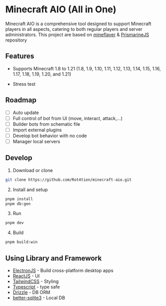 # Minecraft AIO (All in One)

Minecraft AIO is a comprehensive tool designed to support Minecraft players in all aspects, catering to both regular players and server administrators.
This project are based on [mineflayer](https://github.com/PrismarineJS/mineflayer) & [PrismarineJS](https://github.com/PrismarineJS) repository

## Features

- Supports Minecraft 1.8 to 1.21 (1.8, 1.9, 1.10, 1.11, 1.12, 1.13, 1.14, 1.15, 1.16, 1.17, 1.18, 1.19, 1.20, and 1.21)

- Stress test

## Roadmap

- [ ] Auto update
- [ ] Full control of bot from UI (move, interact, attack,...)
- [ ] Builder bots from schematic file
- [ ] Import external plugins
- [ ] Develop bot behavior with no code
- [ ] Manager local servers

## Develop

1. Download or clone

```bash
git clone https://github.com/Rot4tion/minecraft-aio.git
```

2. Install and setup

```bash
pnpm install
pnpm db:gen
```

3. Run

```bash
pnpm dev
```

4. Build

```bash
pnpm build:win
```

## Using Library and Framework

- [ElectronJS](https://www.electronjs.org/) - Build cross-platform desktop apps
- [ReactJS](https://react.dev/) - UI
- [TailwindCSS](https://tailwindcss.com/) - Styling
- [Typescript](https://www.typescriptlang.org/) - type safe
- [Drizzle](https://drizzle-orm.org/) - DB ORM
- [better-sqlite3](https://github.com/WiseLibs/better-sqlite3) - Local DB
